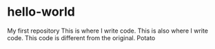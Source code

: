 # hello-world
My first repository
This is where I write code. 
This is also where I write code.
This code is different from the original.
Potato
